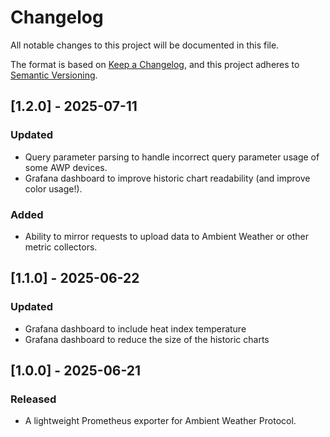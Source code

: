 # Changelog

All notable changes to this project will be documented in this file.

The format is based on [Keep a Changelog](https://keepachangelog.com/en/1.0.0/),
and this project adheres to [Semantic Versioning](https://semver.org/spec/v2.0.0.html).

## [1.2.0] - 2025-07-11
### Updated
- Query parameter parsing to handle incorrect query parameter usage of some AWP devices.
- Grafana dashboard to improve historic chart readability (and improve color usage!).
### Added
- Ability to mirror requests to upload data to Ambient Weather or other metric collectors.

## [1.1.0] - 2025-06-22
### Updated
- Grafana dashboard to include heat index temperature
- Grafana dashboard to reduce the size of the historic charts

## [1.0.0] - 2025-06-21
### Released
- A lightweight Prometheus exporter for Ambient Weather Protocol.
